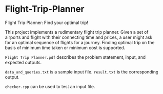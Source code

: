 # Flight-Trip-Planner
Flight Trip Planner: Find your optimal trip!

This project implements a rudimentary flight trip planner. Given a set of airports and flight with their connecting time and prices, a user might ask for an optimal sequence of flights for a journey.
Finding optimal trip on the basis of minimum time taken or minimum cost is supported.

`Flight Trip Planner.pdf` describes the problem statement, input, and expected outputs.

`data_and_queries.txt` is a sample input file. `result.txt` is the corresponding output.

`checker.cpp` can be used to test an input file.
